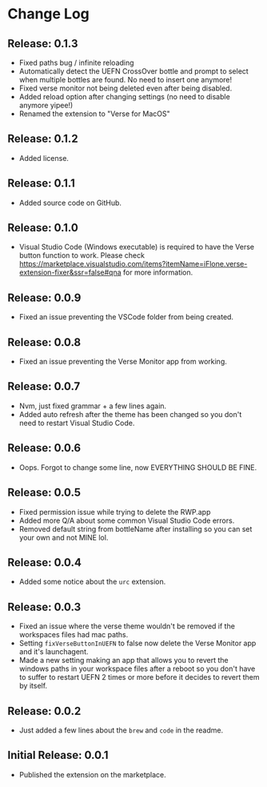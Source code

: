 # Change Log
## Release: 0.1.3

- Fixed paths bug / infinite reloading
- Automatically detect the UEFN CrossOver bottle and prompt to select when multiple bottles are found. No need to insert one anymore!
- Fixed verse monitor not being deleted even after being disabled.
- Added reload option after changing settings (no need to disable anymore yipee!)
- Renamed the extension to "Verse for MacOS"

## Release: 0.1.2

- Added license.

## Release: 0.1.1

- Added source code on GitHub.

## Release: 0.1.0

-  Visual Studio Code (Windows executable) is required to have the Verse button function to work. Please check https://marketplace.visualstudio.com/items?itemName=iFlone.verse-extension-fixer&ssr=false#qna for more information.

## Release: 0.0.9

-  Fixed an issue preventing the VSCode folder from being created.

## Release: 0.0.8

- Fixed an issue preventing the Verse Monitor app from working.

## Release: 0.0.7

- Nvm, just fixed grammar + a few lines again.
- Added auto refresh after the theme has been changed so you don't need to restart Visual Studio Code.

## Release: 0.0.6

- Oops. Forgot to change some line, now EVERYTHING SHOULD BE FINE.

## Release: 0.0.5

- Fixed permission issue while trying to delete the RWP.app
- Added more Q/A about some common Visual Studio Code errors.
- Removed default string from bottleName after installing so you can set your own and not MINE lol.

## Release: 0.0.4

- Added some notice about the `urc` extension.

## Release: 0.0.3

- Fixed an issue where the verse theme wouldn't be removed if the workspaces files had mac paths.
- Setting `fixVerseButtonInUEFN` to false now delete the Verse Monitor app and it's launchagent.
- Made a new setting making an app that allows you to revert the windows paths in your workspace files after a reboot so you don't have to suffer to restart UEFN 2 times or more before it decides to revert them by itself. 

## Release: 0.0.2

- Just added a few lines about the `brew` and `code` in the readme.

## Initial Release: 0.0.1

- Published the extension on the marketplace.
